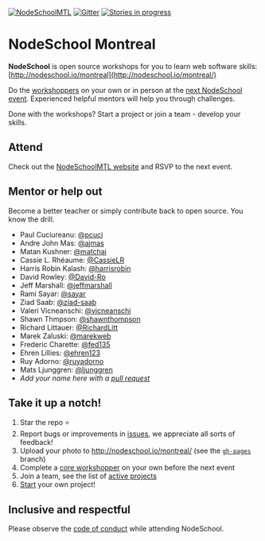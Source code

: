 [![NodeSchoolMTL](https://img.shields.io/badge/NodeSchool-MTL-yellow.svg)](http://nodeschool.io/montreal) [![Gitter](https://img.shields.io/gitter/room/nwjs/nw.js.svg)](https://gitter.im/nodeschool/montreal) [![Stories in progress](https://img.shields.io/waffle/label/nodeschool/montreal/in%20progress.svg)](https://waffle.io/nodeschool/montreal)

# NodeSchool Montreal

**NodeSchool** is open source workshops for you to learn web software skills: [http://nodeschool.io/montreal](http://nodeschool.io/montreal/)

Do the [workshoppers](http://nodeschool.io/#workshoppers) on your own or in person at the [next NodeSchool event](http://nodeschool.io/montreal/). Experienced helpful mentors will help you through challenges.

Done with the workshops? Start a project or join a team - develop your skills.


## Attend

Check out the [NodeSchoolMTL website](http://nodeschool.io/montreal/) and RSVP to the next event.

## Mentor or help out

Become a better teacher or simply contribute back to open source. You know the drill.

- Paul Cuciureanu: [@pcuci](http://github.com/pcuci)
- Andre John Mas: [@ajmas](https://github.com/ajmas)
- Matan Kushner: [@matchai](https://github.com/matchai)
- Cassie L. Rhéaume: [@CassieLR](https://github.com/CassieLR)
- Harris Robin Kalash: [@harrisrobin](https://github.com/harrisrobin)
- David Rowley: [@David-Ro](http://github.com/David-Ro)
- Jeff Marshall: [@jeffmarshall](https://github.com/jeffmarshall)
- Rami Sayar: [@sayar](https://github.com/sayar)
- Ziad Saab: [@ziad-saab](https://github.com/ziad-saab)
- Valeri Vicneanschi: [@vicneanschi](https://github.com/vicneanschi)
- Shawn Thmpson: [@shawnthompson](https://github.com/shawnthompson)
- Richard Littauer: [@RichardLitt](https://github.com/RichardLitt)
- Marek Zaluski: [@marekweb](https://github.com/marekweb)
- Frederic Charette: [@fed135](https://github.com/fed135)
- Ehren Lillies: [@ehren123](https://github.com/ehren123)
- Ruy Adorno: [@ruyadorno](https://github.com/ruyadorno)
- Mats Ljunggren: [@ljunggren](https://github.com/ljunggren)
- _Add your name here with a [pull request](https://github.com/nodeschool/montreal/pulls)_

## Take it up a notch!

1. Star the repo ⭐
2. Report bugs or improvements in [issues](https://github.com/nodeschool/montreal/issues), we appreciate all sorts of feedback!
3. Upload your photo to http://nodeschool.io/montreal/ (see the [`gh-pages`](https://github.com/nodeschool/montreal/tree/gh-pages) branch)
4. Complete a [core workshopper](http://nodeschool.io/#workshopper-list) on your own before the next event
5. Join a team, see the list of [active projects](http://nodeschool.io/montreal/)
6. [Start](https://docs.google.com/forms/d/e/1FAIpQLSekmFlMoBA9VCd7d38QgyBnxfz8HNduNkt44PpDR41SfUczmw/viewform) your own project!

## Inclusive and respectful

Please observe the [code of conduct](http://confcodeofconduct.com/) while attending NodeSchool.
